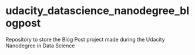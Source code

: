 # udacity_datascience_nanodegree_blogpost
Repository to store the Blog Post project made during the Udacity Nanodegree in Data Science
